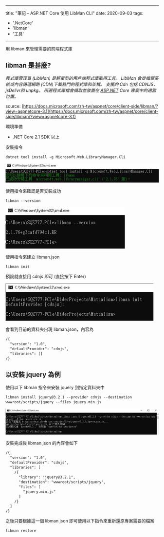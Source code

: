 
---
title: "筆記 - ASP.NET Core 使用 LibMan CLI"
date: 2020-09-03
tags: 
  - '.NetCore'
  - 'libman'
  - '工具'
---

用 libman 來管理需要的前端程式庫

libman 是甚麼?
-----------

_程式庫管理員 (LibMan) 是輕量型的用戶端程式庫取得工具。 LibMan 會從檔案系統或內容傳遞網路 (CDN)下載熱門的程式庫和架構。 支援的 Cdn 包括 CDNJS、 jsDelivr和 unpkg。 所選程式庫檔會擷取並放置在 [ASP.NET](http://asp.net/) Core 專案中的適當位置。_

source: [https://docs.microsoft.com/zh-tw/aspnet/core/client-side/libman/?view=aspnetcore-3.1](https://docs.microsoft.com/zh-tw/aspnet/core/client-side/libman/?view=aspnetcore-3.1)

環境準備

*   .NET Core 2.1 SDK 以上

安裝指令

    dotnet tool install -g Microsoft.Web.LibraryManager.Cli
    

![](/img/2020-222746/1599143155.png)

使用指令來確認是否安裝成功

    libman --version
    

![](/img/2020-222746/1599143175.png)

使用指令來建立 libman.json

    libman init
    

預設就直接用 cdnjs 即可 (直接按下 Enter)

![](/img/2020-222746/1599143190.png)

會看到目前的資料夾出現 libman.json，內容為

    /{
      "version": "1.0",
      "defaultProvider": "cdnjs",
      "libraries": []
    /}
    

以安裝 jquery 為例
-------------

使用以下 libman 指令來安裝 jquery 到指定資料夾中

    libman install jquery@3.2.1 --provider cdnjs --destination wwwroot/scripts/jquery --files jquery.min.js
    

![](/img/2020-222746/1599143216.png)

安裝完成後 libman.json 的內容會如下

    /{
      "version": "1.0",
      "defaultProvider": "cdnjs",
      "libraries": [
        /{
          "library": "jquery@3.2.1",
          "destination": "wwwroot/scripts/jquery",
          "files": [
            "jquery.min.js"
          ]
        /}
      ]
    /}
    

之後只要根據這一個 libman.json 即可使用以下指令來重新還原專案需要的檔案

    libman restore